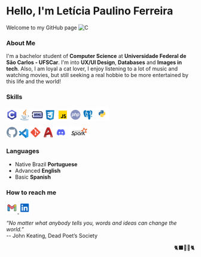 <!-- Apresentação da página -->
# Hello, I'm Letícia Paulino Ferreira
Welcome to my GitHub page 
<img src="./icons/icons8-café-48.png" height="20" alt="C" />

<!-- Sobre mim / curiosidades -->
### About Me
I'm a bachelor student of **Computer Science** at **Universidade Federal de São Carlos - UFSCar**. I'm into **UX/UI Design**, **Databases** and **Images in tech**.
Also, I am loyal a cat lover, I enjoy listening to a lot of music and watching movies, but still seeking a real hobbie to be more entertained by this life and the world!

   
### Skills
<!--- Linguagens de programaçãp e modelagem --->
<p>
   <img src="./icons/linguagens/icons8-c.svg" height="30" alt="C" />
   <img src="./icons/linguagens/java-svgrepo-com.svg" height="30" alt="Java" />
   <img src="./icons/linguagens/icons8-html-48.png" height="30" alt="HTML" />
   <img src="./icons/linguagens/css-3-svgrepo-com.svg" height="30" alt="CSS" />
   <img src="./icons/linguagens/icons8-javascript-48.png" height="30" alt="JavaScript" />
   <img src="./icons/linguagens/php-svgrepo-com.svg" height="30" alt="PHP" />
   <img src="./icons/linguagens/icons8-postgreesql-48.png" height="30" alt="SQL" />
   <img src="./icons/linguagens/python-svgrepo-com.svg" height="36" alt="Python" />
</p>

<!---Ferramentas --->
<p>
   <img src="./icons/ferramentas/github-svgrepo-com.svg" height="30" alt="GitHub" />
   <img src="./icons/ferramentas/Visual_Studio_Code_1.35_icon.svg.png" height="25" alt="VScode" />
   <img src="./icons/ferramentas/git-svgrepo-com.svg" height="30" alt="Git" />
   <img src="./icons/ferramentas/icons8-autocad.svg" height="30" alt="AutoCAD" />
   <img src="./icons/ferramentas/discord-svgrepo-com.svg" height="30" alt="Discord" />
   <img src="./icons/ferramentas/apache_spark_logo_icon_170561.svg" height="30" alt="Spark" />
</p>

### Languages
- Native Brazil **Portuguese**
- Advanced **English**
- Basic **Spanish**


### How to reach me 
<p>
   <a href="mailto:leticiapaulinoferreira@gmail.com">
      <img src="./icons/contato/icons8-gmail-100.png" height="30" alt="Gmail"/>
   </a>
   <a href="https://www.linkedin.com/in/let%C3%ADcia-paulino-ferreira-94a126276/">
      <img src="./icons/contato/linkedin-svgrepo-com.svg" height="30" alt="Linkedin"/>
   </a>
</p>


*“No matter what anybody tells you, words and ideas can change the world.”*
<br>
-- John Keating, Dead Poet’s Society
<p align='right'>🐈‍⬛🐥🐚🐈</p>



<!-- Parte que ja veio pronta / feita pelo próprio GitHub -->
   
   <!--- Original
   - 👋 Hi, I’m @Leticia-4lm31d4
   - 👀 I’m interested in ...
   - 🌱 I’m currently learning ...
   - 💞️ I’m looking to collaborate on ...
   - 📫 How to reach me ...
   --->
   
   <!---
   Leticia-4lm31d4/Leticia-4lm31d4 is a ✨ special ✨ repository because its `README.md` (this file) appears on your GitHub profile.
   You can click the Preview link to take a look at your changes.
   --->
